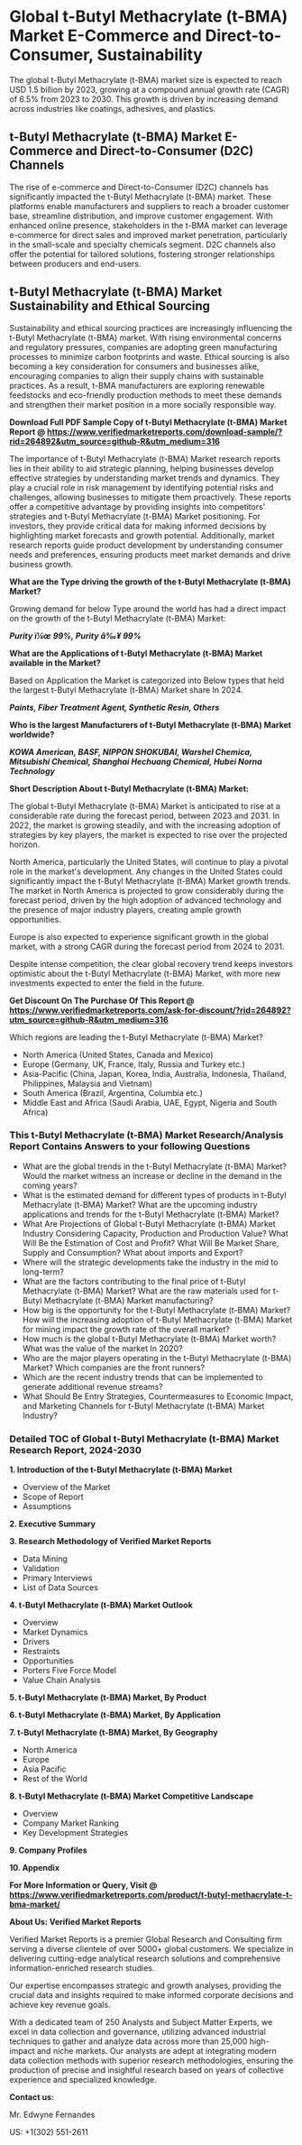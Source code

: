 <h1>Global t-Butyl Methacrylate (t-BMA) Market E-Commerce and Direct-to-Consumer, Sustainability</h1><p class=""><p>The global t-Butyl Methacrylate (t-BMA) market size is expected to reach USD 1.5 billion by 2023, growing at a compound annual growth rate (CAGR) of 6.5% from 2023 to 2030. This growth is driven by increasing demand across industries like coatings, adhesives, and plastics.</p><h2>t-Butyl Methacrylate (t-BMA) Market E-Commerce and Direct-to-Consumer (D2C) Channels</h2><p>The rise of e-commerce and Direct-to-Consumer (D2C) channels has significantly impacted the t-Butyl Methacrylate (t-BMA) market. These platforms enable manufacturers and suppliers to reach a broader customer base, streamline distribution, and improve customer engagement. With enhanced online presence, stakeholders in the t-BMA market can leverage e-commerce for direct sales and improved market penetration, particularly in the small-scale and specialty chemicals segment. D2C channels also offer the potential for tailored solutions, fostering stronger relationships between producers and end-users.</p><h2>t-Butyl Methacrylate (t-BMA) Market Sustainability and Ethical Sourcing</h2><p>Sustainability and ethical sourcing practices are increasingly influencing the t-Butyl Methacrylate (t-BMA) market. With rising environmental concerns and regulatory pressures, companies are adopting green manufacturing processes to minimize carbon footprints and waste. Ethical sourcing is also becoming a key consideration for consumers and businesses alike, encouraging companies to align their supply chains with sustainable practices. As a result, t-BMA manufacturers are exploring renewable feedstocks and eco-friendly production methods to meet these demands and strengthen their market position in a more socially responsible way.</p></p><p class=""><strong>Download Full PDF Sample Copy of t-Butyl Methacrylate (t-BMA) Market Report @ <a href="https://www.verifiedmarketreports.com/download-sample/?rid=264892&utm_source=github-R&utm_medium=316" target="_blank">https://www.verifiedmarketreports.com/download-sample/?rid=264892&utm_source=github-R&utm_medium=316</a></strong></p><p>The importance of&nbsp;t-Butyl Methacrylate (t-BMA) Market research reports lies in their ability to aid strategic planning, helping businesses develop effective strategies by understanding market trends and dynamics. They play a crucial role in risk management by identifying potential risks and challenges, allowing businesses to mitigate them proactively. These reports offer a competitive advantage by providing insights into competitors' strategies and t-Butyl Methacrylate (t-BMA) Market positioning. For investors, they provide critical data for making informed decisions by highlighting market forecasts and growth potential. Additionally, market research reports guide product development by understanding consumer needs and preferences, ensuring products meet market demands and drive business growth.</p><p><strong>What are the&nbsp;Type driving the growth of the t-Butyl Methacrylate (t-BMA) Market?</strong></p><p id="" class="">Growing demand for below Type around the world has had a direct impact on the growth of the t-Butyl Methacrylate (t-BMA) Market:</p><p class=""><em><strong>Purity ï¼œ 99%, Purity â‰¥ 99%</strong></em></p><p class=""><strong>What are the&nbsp;Applications&nbsp;of t-Butyl Methacrylate (t-BMA) Market available in the Market?</strong></p><p id="" class="">Based on Application the Market is categorized into Below types that held the largest t-Butyl Methacrylate (t-BMA) Market share In 2024.</p><p class=""><em><strong>Paints, Fiber Treatment Agent, Synthetic Resin, Others</strong></em></p><p class=""><strong>Who is the largest Manufacturers of t-Butyl Methacrylate (t-BMA) Market worldwide?</strong></p><p><em><strong>KOWA American, BASF, NIPPON SHOKUBAI, Warshel Chemica, Mitsubishi Chemical, Shanghai Hechuang Chemical, Hubei Norna Technology</strong></em></p><p id="" class=""><strong>Short Description About t-Butyl Methacrylate (t-BMA) Market:</strong></p><p>The global t-Butyl Methacrylate (t-BMA) Market is anticipated to rise at a considerable rate during the forecast period, between 2023 and 2031. In 2022, the market is growing steadily, and with the increasing adoption of strategies by key players, the market is expected to rise over the projected horizon.</p><p>North America, particularly the United States, will continue to play a pivotal role in the market's development. Any changes in the United States could significantly impact the t-Butyl Methacrylate (t-BMA) Market growth trends. The market in North America is projected to grow considerably during the forecast period, driven by the high adoption of advanced technology and the presence of major industry players, creating ample growth opportunities.</p><p>Europe is also expected to experience significant growth in the global market, with a strong CAGR during the forecast period from 2024 to 2031.</p><p>Despite intense competition, the clear global recovery trend keeps investors optimistic about the t-Butyl Methacrylate (t-BMA) Market, with more new investments expected to enter the field in the future.</p><p id="" class=""><strong>Get Discount On The Purchase Of This Report @ <a href="https://www.verifiedmarketreports.com/ask-for-discount/?rid=264892?utm_source=github-R&utm_medium=316" target="_blank">https://www.verifiedmarketreports.com/ask-for-discount/?rid=264892?utm_source=github-R&utm_medium=316</a></strong></p><p class="">Which regions are leading the t-Butyl Methacrylate (t-BMA) Market?</p><ul><li>North America (United States, Canada and Mexico)</li><li>Europe (Germany, UK, France, Italy, Russia and Turkey etc.)</li><li>Asia-Pacific (China, Japan, Korea, India, Australia, Indonesia, Thailand, Philippines, Malaysia and Vietnam)</li><li>South America (Brazil, Argentina, Columbia etc.)</li><li>Middle East and Africa (Saudi Arabia, UAE, Egypt, Nigeria and South Africa)</li></ul><h3 id="" class="">This t-Butyl Methacrylate (t-BMA) Market Research/Analysis Report Contains Answers to your following Questions</h3><ul><li>What are the global trends in the t-Butyl Methacrylate (t-BMA) Market? Would the market witness an increase or decline in the demand in the coming years?</li><li>What is the estimated demand for different types of products in t-Butyl Methacrylate (t-BMA) Market? What are the upcoming industry applications and trends for the t-Butyl Methacrylate (t-BMA) Market?</li><li>What Are Projections of Global t-Butyl Methacrylate (t-BMA) Market Industry Considering Capacity, Production and Production Value? What Will Be the Estimation of Cost and Profit? What Will Be Market Share, Supply and Consumption? What about imports and Export?</li><li>Where will the strategic developments take the industry in the mid to long-term?</li><li>What are the factors contributing to the final price of t-Butyl Methacrylate (t-BMA) Market? What are the raw materials used for t-Butyl Methacrylate (t-BMA) Market manufacturing?</li><li>How big is the opportunity for the t-Butyl Methacrylate (t-BMA) Market? How will the increasing adoption of t-Butyl Methacrylate (t-BMA) Market for mining impact the growth rate of the overall market?</li><li>How much is the global t-Butyl Methacrylate (t-BMA) Market worth? What was the value of the market In 2020?</li><li>Who are the major players operating in the t-Butyl Methacrylate (t-BMA) Market? Which companies are the front runners?</li><li>Which are the recent industry trends that can be implemented to generate additional revenue streams?</li><li>What Should Be Entry Strategies, Countermeasures to Economic Impact, and Marketing Channels for t-Butyl Methacrylate (t-BMA) Market Industry?</li></ul><h3 id="" class="">Detailed TOC of Global t-Butyl Methacrylate (t-BMA) Market Research Report, 2024-2030</h3><p id="" class=""><strong>1. Introduction of the t-Butyl Methacrylate (t-BMA) Market</strong></p><ul><li>Overview of the Market</li><li>Scope of Report</li><li>Assumptions</li></ul><p id="" class=""><strong>2. Executive Summary</strong></p><p id="" class=""><strong>3. Research Methodology of Verified Market Reports</strong></p><ul><li>Data Mining</li><li>Validation</li><li>Primary Interviews</li><li>List of Data Sources</li></ul><p id="" class=""><strong>4. t-Butyl Methacrylate (t-BMA) Market Outlook</strong></p><ul><li>Overview</li><li>Market Dynamics</li><li>Drivers</li><li>Restraints</li><li>Opportunities</li><li>Porters Five Force Model</li><li>Value Chain Analysis</li></ul><p id="" class=""><strong>5. t-Butyl Methacrylate (t-BMA) Market, By Product</strong></p><p id="" class=""><strong>6. t-Butyl Methacrylate (t-BMA) Market, By Application</strong></p><p id="" class=""><strong>7. t-Butyl Methacrylate (t-BMA) Market, By Geography</strong></p><ul><li>North America</li><li>Europe</li><li>Asia Pacific</li><li>Rest of the World</li></ul><p id="" class=""><strong>8. t-Butyl Methacrylate (t-BMA) Market Competitive Landscape</strong></p><ul><li>Overview</li><li>Company Market Ranking</li><li>Key Development Strategies</li></ul><p id="" class=""><strong>9. Company Profiles</strong></p><p id="" class=""><strong>10. Appendix</strong></p><p id="" class=""><strong>For More Information or Query, Visit @ <a href="https://www.verifiedmarketreports.com/product/t-butyl-methacrylate-t-bma-market/" target="_blank">https://www.verifiedmarketreports.com/product/t-butyl-methacrylate-t-bma-market/</a></strong></p><p id="" class=""><strong>About Us: Verified Market Reports</strong></p><p id="" class="">Verified Market Reports is a premier Global Research and Consulting firm serving a diverse clientele of over 5000+ global customers. We specialize in delivering cutting-edge analytical research solutions and comprehensive information-enriched research studies.</p><p id="" class="">Our expertise encompasses strategic and growth analyses, providing the crucial data and insights required to make informed corporate decisions and achieve key revenue goals.</p><p id="" class="">With a dedicated team of 250 Analysts and Subject Matter Experts, we excel in data collection and governance, utilizing advanced industrial techniques to gather and analyze data across more than 25,000 high-impact and niche markets. Our analysts are adept at integrating modern data collection methods with superior research methodologies, ensuring the production of precise and insightful research based on years of collective experience and specialized knowledge.</p><p id="" class=""><strong>Contact us:</strong></p><p id="" class="">Mr. Edwyne Fernandes</p><p id="" class="">US: +1(302) 551-2611</p>
